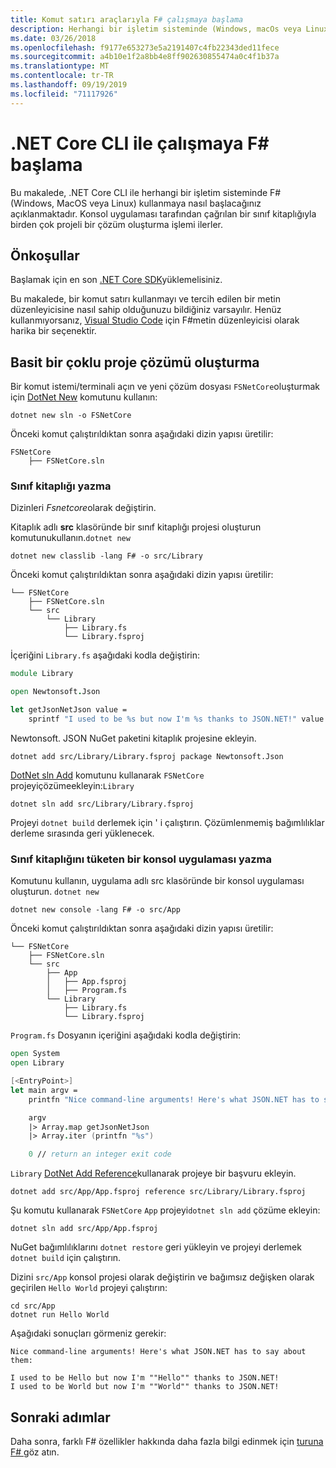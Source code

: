```yaml
---
title: Komut satırı araçlarıyla F# çalışmaya başlama
description: Herhangi bir işletim sisteminde (Windows, macOs veya Linux F# ) .NET Core CLI kullanarak basit bir çoklu proje çözümü oluşturmayı öğrenin.
ms.date: 03/26/2018
ms.openlocfilehash: f9177e653273e5a2191407c4fb22343ded11fece
ms.sourcegitcommit: a4b10e1f2a8bb4e8ff902630855474a0c4f1b37a
ms.translationtype: MT
ms.contentlocale: tr-TR
ms.lasthandoff: 09/19/2019
ms.locfileid: "71117926"
---
```

# <a name="get-started-with-f-with-the-net-core-cli"></a>.NET Core CLI ile çalışmaya F# başlama

Bu makalede, .NET Core CLI ile herhangi bir işletim sisteminde F# (Windows, MacOS veya Linux) kullanmaya nasıl başlacağınız açıklanmaktadır. Konsol uygulaması tarafından çağrılan bir sınıf kitaplığıyla birden çok projeli bir çözüm oluşturma işlemi ilerler.

## <a name="prerequisites"></a>Önkoşullar

Başlamak için en son [.NET Core SDK](https://dotnet.microsoft.com/download)yüklemelisiniz.

Bu makalede, bir komut satırı kullanmayı ve tercih edilen bir metin düzenleyicisine nasıl sahip olduğunuzu bildiğiniz varsayılır. Henüz kullanmıyorsanız, [Visual Studio Code](get-started-vscode.md) için F#metin düzenleyicisi olarak harika bir seçenektir.

## <a name="build-a-simple-multi-project-solution"></a>Basit bir çoklu proje çözümü oluşturma

Bir komut istemi/terminali açın ve yeni çözüm dosyası `FSNetCore`oluşturmak için [DotNet New](../../core/tools/dotnet-new.md) komutunu kullanın:

```dotnetcli
dotnet new sln -o FSNetCore
```

Önceki komut çalıştırıldıktan sonra aşağıdaki dizin yapısı üretilir:

```console
FSNetCore
    ├── FSNetCore.sln
```

### <a name="write-a-class-library"></a>Sınıf kitaplığı yazma

Dizinleri *Fsnetcore*olarak değiştirin.

Kitaplık adlı **src** klasöründe bir sınıf kitaplığı projesi oluşturun komutunukullanın.`dotnet new`

```dotnetcli
dotnet new classlib -lang F# -o src/Library
```

Önceki komut çalıştırıldıktan sonra aşağıdaki dizin yapısı üretilir:

```console
└── FSNetCore
    ├── FSNetCore.sln
    └── src
        └── Library
            ├── Library.fs
            └── Library.fsproj
```

İçeriğini `Library.fs` aşağıdaki kodla değiştirin:

```fsharp
module Library

open Newtonsoft.Json

let getJsonNetJson value =
    sprintf "I used to be %s but now I'm %s thanks to JSON.NET!" value (JsonConvert.SerializeObject(value))
```

Newtonsoft. JSON NuGet paketini kitaplık projesine ekleyin.

```dotnetcli
dotnet add src/Library/Library.fsproj package Newtonsoft.Json
```

[DotNet sln Add](../../core/tools/dotnet-sln.md) komutunu kullanarak `FSNetCore` projeyiçözümeekleyin:`Library`

```dotnetcli
dotnet sln add src/Library/Library.fsproj
```

Projeyi `dotnet build` derlemek için ' i çalıştırın. Çözümlenmemiş bağımlılıklar derleme sırasında geri yüklenecek.

### <a name="write-a-console-application-that-consumes-the-class-library"></a>Sınıf kitaplığını tüketen bir konsol uygulaması yazma

Komutunu kullanın, uygulama adlı src klasöründe bir konsol uygulaması oluşturun. `dotnet new`

```dotnetcli
dotnet new console -lang F# -o src/App
```

Önceki komut çalıştırıldıktan sonra aşağıdaki dizin yapısı üretilir:

```console
└── FSNetCore
    ├── FSNetCore.sln
    └── src
        ├── App
        │   ├── App.fsproj
        │   ├── Program.fs
        └── Library
            ├── Library.fs
            └── Library.fsproj
```

`Program.fs` Dosyanın içeriğini aşağıdaki kodla değiştirin:

```fsharp
open System
open Library

[<EntryPoint>]
let main argv =
    printfn "Nice command-line arguments! Here's what JSON.NET has to say about them:"

    argv
    |> Array.map getJsonNetJson
    |> Array.iter (printfn "%s")

    0 // return an integer exit code
```

`Library` [DotNet Add Reference](../../core/tools/dotnet-add-reference.md)kullanarak projeye bir başvuru ekleyin.

```dotnetcli
dotnet add src/App/App.fsproj reference src/Library/Library.fsproj
```

Şu komutu kullanarak `FSNetCore` `App` projeyi`dotnet sln add` çözüme ekleyin:

```dotnetcli
dotnet sln add src/App/App.fsproj
```

NuGet bağımlılıklarını `dotnet restore` geri yükleyin ve projeyi derlemek `dotnet build` için çalıştırın.

Dizini `src/App` konsol projesi olarak değiştirin ve bağımsız değişken olarak geçirilen `Hello World` projeyi çalıştırın:

```console
cd src/App
dotnet run Hello World
```

Aşağıdaki sonuçları görmeniz gerekir:

```console
Nice command-line arguments! Here's what JSON.NET has to say about them:

I used to be Hello but now I'm ""Hello"" thanks to JSON.NET!
I used to be World but now I'm ""World"" thanks to JSON.NET!
```

## <a name="next-steps"></a>Sonraki adımlar

Daha sonra, farklı F# özellikler hakkında daha fazla bilgi edinmek için [turuna F# ](../tour.md) göz atın.
